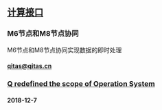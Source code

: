 ﻿## [计算接口](https://github.com/OS-Q/M6)

### M6节点和M8节点协同

M6节点和M8节点协同实现数据的即时处理

####  qitas@qitas.cn
###  [Q redefined the scope of Operation System](http://www.OS-Q.com)
####  2018-12-7
